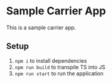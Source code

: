 # Sample Carrier App

This is a sample carrier app.

## Setup

1. `npm i` to install dependencies
1. `npm run build` to transpile TS into JS
1. `npm run start` to run the application
